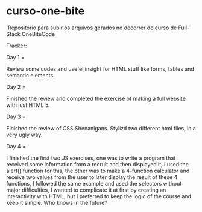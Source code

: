 # curso-one-bite

'Repositório para subir os arquivos gerados no decorrer do curso de Full-Stack OneBiteCode

Tracker:

Day 1 =

Review some codes and usefel insight for HTML stuff like forms, tables and semantic elements.

Day 2 =

Finished the review and completed the exercise of making a full website with just HTML 5.

Day 3 =

Finished the review of CSS Shenanigans. Stylizd two different html files, in a very ugly way.

Day 4 =

I finished the first two JS exercises, one was to write a program that received some information from a recruit and then displayed it, I used the alert() function for this, the other was to make a 4-function calculator and receive two values ​​from the user to later display the result of these 4 functions, I followed the same example and used the selectors without major difficulties, I wanted to complicate it at first by creating an interactivity with HTML, but I preferred to keep the logic of the course and keep it simple. Who knows in the future?
